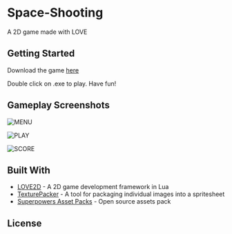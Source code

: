 # Space-Shooting
A 2D game made with LOVE

## Getting Started

Download the game [here](https://github.com/phansonloc1999/space-shooting/files/2860628/space-shooting.zip)

Double click on .exe to play. Have fun!

## Gameplay Screenshots

![MENU](https://i.imgur.com/wIYArrb.png)

![PLAY](https://i.imgur.com/cTjebx6.png)

![SCORE](https://i.imgur.com/PJtMjix.png)

## Built With
* [LOVE2D](https://love2d.org/) - A 2D game development framework in Lua
* [TexturePacker](https://www.codeandweb.com/texturepacker) - A tool for packaging individual images into a spritesheet
* [Superpowers Asset Packs](https://github.com/sparklinlabs/superpowers-asset-packs) - Open source assets pack
 
## License
